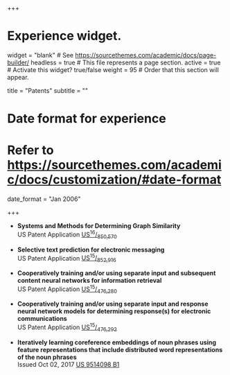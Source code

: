 +++
# Experience widget.
widget = "blank"  # See https://sourcethemes.com/academic/docs/page-builder/
headless = true  # This file represents a page section.
active = true  # Activate this widget? true/false
weight = 95  # Order that this section will appear.

title = "Patents"
subtitle = ""

# Date format for experience
#   Refer to https://sourcethemes.com/academic/docs/customization/#date-format
date_format = "Jan 2006"

+++

 - **Systems and Methods for Determining Graph Similarity**</br>
   US Patent Application [US<sup>16</sup>/<sub>850,570</sub>](https://patents.google.com/patent/US20200334495A1)</br>


 - **Selective text prediction for electronic messaging**</br>
   US Patent Application [US<sup>15</sup>/<sub>852,916</sub>](https://patents.google.com/patent/US20190197101A1)</br>


 - **Cooperatively training and/or using separate input and subsequent content neural networks for information retrieval**</br>
   US Patent Application [US<sup>15</sup>/<sub>476,280</sub>](https://patents.google.com/patent/US20180240013A1/)</br>


 - **Cooperatively training and/or using separate input and response neural network models for determining response(s) for electronic communications**</br>
   US Patent Application [US<sup>15</sup>/<sub>476,292</sub>](https://patents.google.com/patent/US20180240014A1)</br>


 - **Iteratively learning coreference embeddings of noun phrases using feature representations that include distributed word representations of the noun phrases**</br>
   Issued Oct 02, 2017 [US 9514098 B1](https://patents.google.com/patent/US9514098B1)</br>
